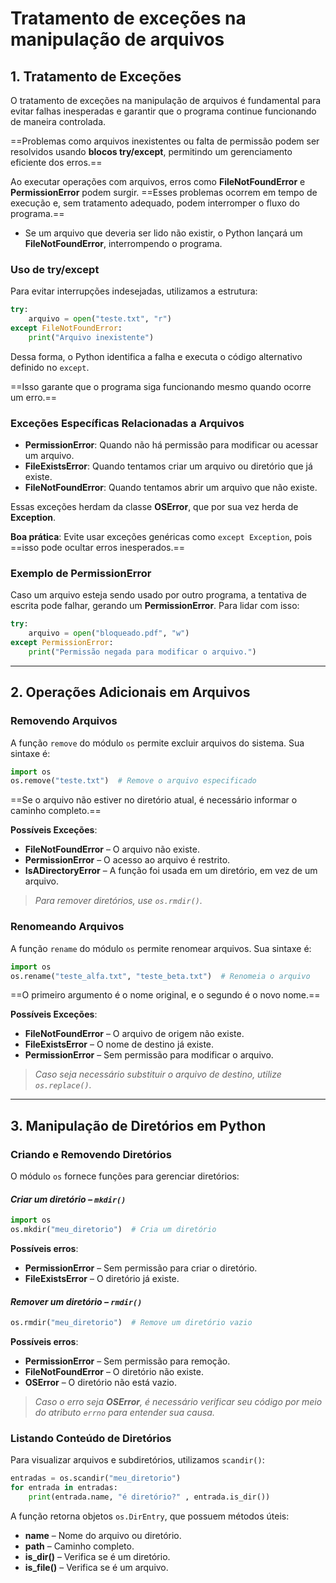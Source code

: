 # **Tratamento de exceções na manipulação de arquivos**

## 1. Tratamento de Exceções

O tratamento de exceções na manipulação de arquivos é fundamental para evitar falhas inesperadas e garantir que o programa continue funcionando de maneira controlada.

==Problemas como arquivos inexistentes ou falta de permissão podem ser resolvidos usando **blocos try/except**, permitindo um gerenciamento eficiente dos erros.==

Ao executar operações com arquivos, erros como **FileNotFoundError** e **PermissionError** podem surgir. ==Esses problemas ocorrem em tempo de execução e, sem tratamento adequado, podem interromper o fluxo do programa.==

- Se um arquivo que deveria ser lido não existir, o Python lançará um **FileNotFoundError**, interrompendo o programa.

### Uso de try/except

Para evitar interrupções indesejadas, utilizamos a estrutura:

```python
try:
    arquivo = open("teste.txt", "r")
except FileNotFoundError:
    print("Arquivo inexistente")
```

Dessa forma, o Python identifica a falha e executa o código alternativo definido no `except`.

==Isso garante que o programa siga funcionando mesmo quando ocorre um erro.==

### Exceções Específicas Relacionadas a Arquivos

- **PermissionError**: Quando não há permissão para modificar ou acessar um arquivo.
- **FileExistsError**: Quando tentamos criar um arquivo ou diretório que já existe.
- **FileNotFoundError**: Quando tentamos abrir um arquivo que não existe.

Essas exceções herdam da classe **OSError**, que por sua vez herda de **Exception**.

**Boa prática**: Evite usar exceções genéricas como `except Exception`, pois ==isso pode ocultar erros inesperados.==

### Exemplo de PermissionError

Caso um arquivo esteja sendo usado por outro programa, a tentativa de escrita pode falhar, gerando um **PermissionError**. Para lidar com isso:

```python
try:
    arquivo = open("bloqueado.pdf", "w")
except PermissionError:
    print("Permissão negada para modificar o arquivo.")
```

---
## 2. Operações Adicionais em Arquivos

### Removendo Arquivos

A função `remove` do módulo `os` permite excluir arquivos do sistema. Sua sintaxe é:

```python
import os
os.remove("teste.txt")  # Remove o arquivo especificado
```

==Se o arquivo não estiver no diretório atual, é necessário informar o caminho completo.==

**Possíveis Exceções**:

- **FileNotFoundError** – O arquivo não existe.
- **PermissionError** – O acesso ao arquivo é restrito.
- **IsADirectoryError** – A função foi usada em um diretório, em vez de um arquivo.

> *Para remover diretórios, use `os.rmdir()`.*

### Renomeando Arquivos

A função `rename` do módulo `os` permite renomear arquivos. Sua sintaxe é:

```python
import os
os.rename("teste_alfa.txt", "teste_beta.txt")  # Renomeia o arquivo
```

==O primeiro argumento é o nome original, e o segundo é o novo nome.==

**Possíveis Exceções**:

- **FileNotFoundError** – O arquivo de origem não existe.
- **FileExistsError** – O nome de destino já existe.
- **PermissionError** – Sem permissão para modificar o arquivo.

> *Caso seja necessário substituir o arquivo de destino, utilize `os.replace()`.*

---
## 3. Manipulação de Diretórios em Python

### Criando e Removendo Diretórios

O módulo `os` fornece funções para gerenciar diretórios:

#### ***Criar um diretório** – `mkdir()`*

```python
import os
os.mkdir("meu_diretorio")  # Cria um diretório
```

**Possíveis erros**:

- **PermissionError** – Sem permissão para criar o diretório.
- **FileExistsError** – O diretório já existe.

#### ***Remover um diretório** – `rmdir()`*

```python
os.rmdir("meu_diretorio")  # Remove um diretório vazio
```

**Possíveis erros**:

- **PermissionError** – Sem permissão para remoção.
- **FileNotFoundError** – O diretório não existe.
- **OSError** – O diretório não está vazio.

>*Caso o erro seja **OSError**, é necessário verificar seu código por meio do atributo `errno` para entender sua causa.*

### Listando Conteúdo de Diretórios

Para visualizar arquivos e subdiretórios, utilizamos `scandir()`:

```python
entradas = os.scandir("meu_diretorio")
for entrada in entradas:
    print(entrada.name, "é diretório?" , entrada.is_dir())
```

A função retorna objetos `os.DirEntry`, que possuem métodos úteis:

- **name** – Nome do arquivo ou diretório.
- **path** – Caminho completo.
- **is_dir()** – Verifica se é um diretório.
- **is_file()** – Verifica se é um arquivo.